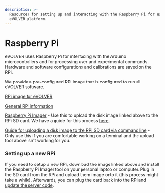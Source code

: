 ```yaml
---
description: >-
  Resources for setting up and interacting with the Raspberry Pi for use in the
  eVOLVER platform.
---
```


# Raspberry Pi

eVOLVER uses Raspberry Pi for interfacing with the Arduino microcontrollers and for processing user and experimental commands. Hardware and software configurations and calibrations are saved on the RPi.

We provide a pre-configured RPi image that is configured to run all eVOLVER software.

[RPi image for eVOLVER](https://drive.google.com/file/d/1yDQ\_HLA8o-DooAyxWKPMJJNqN8z-LEy3/view)

[General RPi information](https://www.raspberrypi.org/)

[Raspberry Pi Imager](https://www.raspberrypi.com/software/) - Use this to upload the disk image linked above to the RPi SD card. We have a guide for this process [here](../guides/software-installation/raspberry-pi-configuration.md).

[Guide for uploading a disk image to the RPi SD card via command line](https://www.evolver.bio/t/configuring-a-new-rpi-for-evolver-as-server/210/2) - Only use this if you are comfortable working on a terminal and the upload tool above isn't working for you.

### Setting up a new RPi

If you need to setup a new RPi, download the image linked above and install the Raspberry Pi Imager tool on your personal laptop or computer. Plug in the SD card from the RPi and upload them image onto it (this process might take a while). Afterwards, you can plug the card back into the RPi and [update the server code](https://www.evolver.bio/t/updating-the-evolver-server/69).
